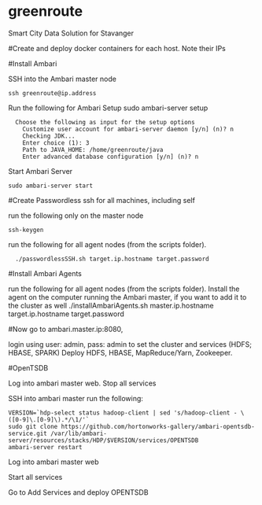 # greenroute
Smart City Data Solution for Stavanger

#Create and deploy docker containers for each host. Note their IPs

#Install Ambari

  SSH into the Ambari master node
  
    ssh greenroute@ip.address
    
  Run the following for Ambari Setup
    sudo ambari-server setup
    
      Choose the following as input for the setup options
        Customize user account for ambari-server daemon [y/n] (n)? n
        Checking JDK...
        Enter choice (1): 3
        Path to JAVA_HOME: /home/greenroute/java
        Enter advanced database configuration [y/n] (n)? n
  
  Start Ambari Server
  
    sudo ambari-server start
    
#Create Passwordless ssh for all machines, including self

  run the following only on the master node
  
    ssh-keygen
    
  run the following for all agent nodes (from the scripts folder). 
  
      ./passwordlessSSH.sh target.ip.hostname target.password

#Install Ambari Agents

  run the following for all agent nodes (from the scripts folder). Install the agent on the computer running the Ambari master, if you want to add it to the cluster as well
    ./installAmbariAgents.sh master.ip.hostname target.ip.hostname target.password

#Now go to ambari.master.ip:8080,  

login using user: admin, pass: admin to set the cluster and services (HDFS; HBASE, SPARK)
Deploy HDFS, HBASE, MapReduce/Yarn, Zookeeper.

#OpenTSDB

  Log into ambari master web. Stop all services

  SSH into ambari master
  run the following:

    VERSION=`hdp-select status hadoop-client | sed 's/hadoop-client - \([0-9]\.[0-9]\).*/\1/'`
    sudo git clone https://github.com/hortonworks-gallery/ambari-opentsdb-service.git /var/lib/ambari-server/resources/stacks/HDP/$VERSION/services/OPENTSDB
    ambari-server restart

  Log into ambari master web
  
  Start all services
  
  Go to Add Services and deploy OPENTSDB
